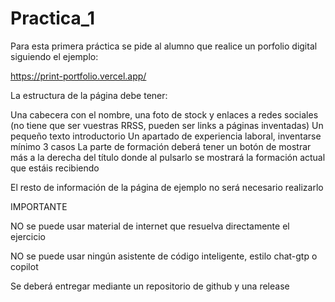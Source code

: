 # Practica_1

Para esta primera práctica se pide al alumno que realice un porfolio digital siguiendo el ejemplo:



https://print-portfolio.vercel.app/



La estructura de la página debe tener:

Una cabecera con el nombre, una foto de stock y enlaces a redes sociales (no tiene que ser vuestras RRSS, pueden ser links a páginas inventadas)
Un pequeño texto introductorio
Un apartado de experiencia laboral, inventarse mínimo 3 casos
La parte de formación deberá tener un  botón de mostrar más a la derecha del título donde al pulsarlo se mostrará la formación actual que estáis recibiendo


El resto de información de la página de ejemplo no será necesario realizarlo



IMPORTANTE

NO se puede usar material de internet que resuelva directamente el ejercicio

NO se puede usar ningún asistente de código inteligente, estilo chat-gtp o copilot

Se deberá entregar mediante un repositorio de github y una release
